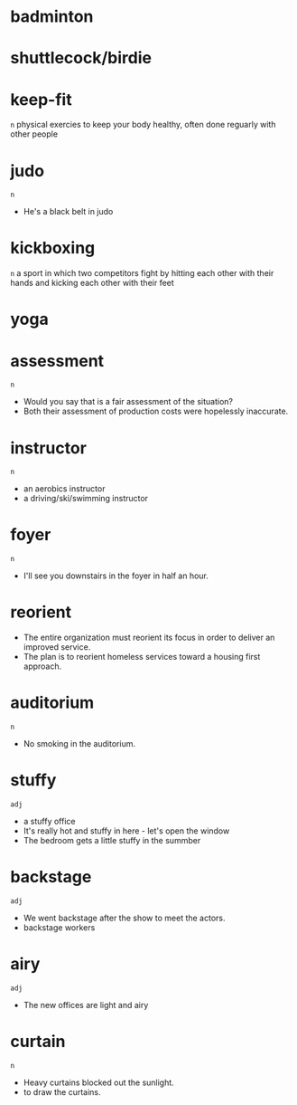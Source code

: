 
# badminton

# shuttlecock/birdie

# keep-fit
`n` physical exercies to keep your body healthy, often done reguarly with other people

# judo
`n`
* He's a black belt in judo

# kickboxing
`n` a sport in which two competitors fight by hitting each other with their hands and kicking each other with their feet

# yoga

# assessment
`n`
* Would you say that is a fair assessment of the situation?
* Both their assessment of production costs were hopelessly inaccurate.

# instructor
`n`
* an aerobics instructor
* a driving/ski/swimming instructor

# foyer
`n`
* I'll see you downstairs in the foyer in half an hour.

# reorient
* The entire organization must reorient its focus in order to deliver an improved service.
* The plan is to reorient homeless services toward a housing first approach.

# auditorium
`n`
* No smoking in the auditorium.

# stuffy
`adj`
* a stuffy office
* It's really hot and stuffy in here - let's open the window
* The bedroom gets a little stuffy in the summber
  
# backstage
`adj`
* We went backstage after the show to meet the actors.
* backstage workers

# airy
`adj`
* The new offices are light and airy

# curtain
`n`
* Heavy curtains blocked out the sunlight.
* to draw the curtains.


